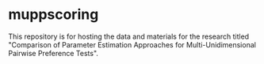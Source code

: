 
<!-- README.md is generated from README.Rmd. Please edit that file -->

# muppscoring

<!-- badges: start -->

<!-- badges: end -->

This repository is for hosting the data and materials for the research titled "Comparison of Parameter Estimation Approaches for Multi-Unidimensional Pairwise Preference Tests".

